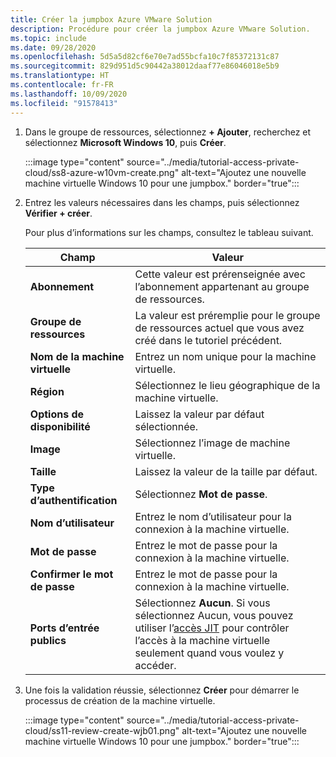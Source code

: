 ```yaml
---
title: Créer la jumpbox Azure VMware Solution
description: Procédure pour créer la jumpbox Azure VMware Solution.
ms.topic: include
ms.date: 09/28/2020
ms.openlocfilehash: 5d5a5d82cf6e70e7ad55bcfa10c7f85372131c87
ms.sourcegitcommit: 829d951d5c90442a38012daaf77e86046018e5b9
ms.translationtype: HT
ms.contentlocale: fr-FR
ms.lasthandoff: 10/09/2020
ms.locfileid: "91578413"
---
```

<!-- Used in deploy-azure-vmware-solution.md and tutorial-access-private-cloud.md -->

1. Dans le groupe de ressources, sélectionnez **+ Ajouter**, recherchez et sélectionnez **Microsoft Windows 10**, puis **Créer**.

   :::image type="content" source="../media/tutorial-access-private-cloud/ss8-azure-w10vm-create.png" alt-text="Ajoutez une nouvelle machine virtuelle Windows 10 pour une jumpbox." border="true":::

1. Entrez les valeurs nécessaires dans les champs, puis sélectionnez **Vérifier + créer**. 

   Pour plus d’informations sur les champs, consultez le tableau suivant.

   | Champ | Valeur |
   | --- | --- |
   | **Abonnement** | Cette valeur est prérenseignée avec l’abonnement appartenant au groupe de ressources. |
   | **Groupe de ressources** | La valeur est préremplie pour le groupe de ressources actuel que vous avez créé dans le tutoriel précédent.  |
   | **Nom de la machine virtuelle** | Entrez un nom unique pour la machine virtuelle. |
   | **Région** | Sélectionnez le lieu géographique de la machine virtuelle. |
   | **Options de disponibilité** | Laissez la valeur par défaut sélectionnée. |
   | **Image** | Sélectionnez l’image de machine virtuelle. |
   | **Taille** | Laissez la valeur de la taille par défaut. |
   | **Type d’authentification**  | Sélectionnez **Mot de passe**. |
   | **Nom d’utilisateur** | Entrez le nom d’utilisateur pour la connexion à la machine virtuelle. |
   | **Mot de passe** | Entrez le mot de passe pour la connexion à la machine virtuelle. |
   | **Confirmer le mot de passe** | Entrez le mot de passe pour la connexion à la machine virtuelle. |
   | **Ports d’entrée publics** | Sélectionnez **Aucun**. Si vous sélectionnez Aucun, vous pouvez utiliser l’[accès JIT](../../security-center/security-center-just-in-time.md#jit-configure) pour contrôler l’accès à la machine virtuelle seulement quand vous voulez y accéder.  |


1. Une fois la validation réussie, sélectionnez **Créer** pour démarrer le processus de création de la machine virtuelle.

   :::image type="content" source="../media/tutorial-access-private-cloud/ss11-review-create-wjb01.png" alt-text="Ajoutez une nouvelle machine virtuelle Windows 10 pour une jumpbox." border="true":::